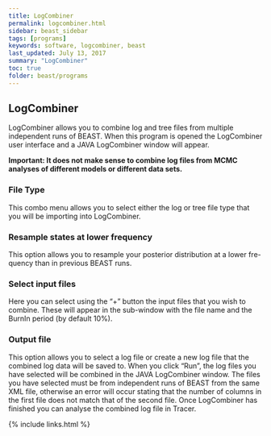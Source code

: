 ```yaml
---
title: LogCombiner
permalink: logcombiner.html
sidebar: beast_sidebar
tags: [programs]
keywords: software, logcombiner, beast
last_updated: July 13, 2017
summary: "LogCombiner"
toc: true
folder: beast/programs
---
```


## LogCombiner

LogCombiner allows you to combine log and tree files from multiple independent runs of BEAST. 
When this program is opened the LogCombiner user interface and a JAVA LogCombiner window will appear.

**Important: It does not make sense to combine log files from MCMC analyses of different models or different data sets.**

### File Type

This combo menu allows you to select either the log or tree file type that you will be importing into LogCombiner.

### Resample states at lower frequency

This option allows you to resample your posterior distribution at a lower fre- quency than in previous BEAST runs.

### Select input files

Here you can select using the “+” button the input files that you wish to combine. 
These will appear in the sub-window with the file name and the BurnIn period (by default 10%).

### Output file

This option allows you to select a log file or create a new log file that the combined log data will be saved to. 
When you click “Run”, the log files you have selected will be combined in the JAVA LogCombiner window. 
The files you have selected must be from independent runs of BEAST from the same XML file, otherwise an error will occur stating that the number of columns in the first file does not match that of the second file. 
Once LogCombiner has finished you can analyse the combined log file in Tracer.

{% include links.html %}